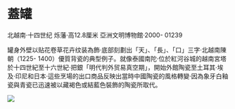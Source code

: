 # 蓋罐

北越南·十四世纪 烁藩·高12.8厘米 亞洲文明博物館·2000- 01239  

罐身外壁以贴花卷草花卉纹装為飾·底部刻劃出「天」、「長」、「口」三字·北越南陳朝（1225- 1400）優質背瓷的典型例子。就像泰國南陀·位於紅河谷城的越南宮塔於十四世紀至十六世紀·把銀「明代判外贸易真空期」，開始外館陶瓷至土耳其·埃及·印尼和日本·這些烹場的出口商品反映出當時中國陶瓷的風格轉變·因為象牙白釉瓷與青瓷已迅速被以藏褐色或結藍色裝飾的陶瓷所取代。  

![](https://cdn-mineru.openxlab.org.cn/result/2025-07-27/26ec8c02-599c-4b79-9876-e092d6287e02/d31ff830fe19dac17d44746c68ccebe120211e52191d9e284b93e99fe6c398cb.jpg)  